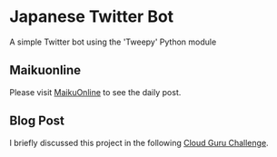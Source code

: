 # Japanese Twitter Bot
A simple Twitter bot using the 'Tweepy' Python module

## Maikuonline
Please visit [MaikuOnline](https://twitter.com/maikuonline) to see the daily post.

## Blog Post
I briefly discussed this project in the following [Cloud Guru Challenge](https://dev.to/kaijuking/cloudguruchallenge-event-driven-python-on-aws-3gnp).
